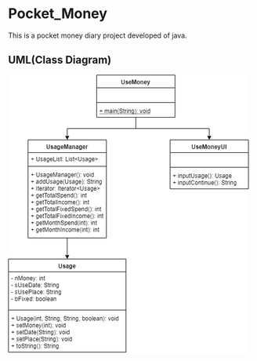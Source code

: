 # Pocket_Money

This is a pocket money diary project developed of java.  
  
## UML(Class Diagram)

![uml](https://github.com/2ssue/Pocket_Money/blob/master/assets/img/Pocket_Money%20UML.png?raw=true)  
  
